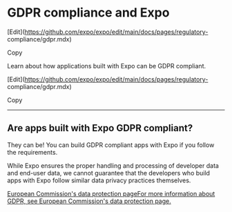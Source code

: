 # GDPR compliance and Expo

[Edit](https://github.com/expo/expo/edit/main/docs/pages/regulatory-
compliance/gdpr.mdx)

Copy

Learn about how applications built with Expo can be GDPR compliant.

[Edit](https://github.com/expo/expo/edit/main/docs/pages/regulatory-
compliance/gdpr.mdx)

Copy

* * *

## Are apps built with Expo GDPR compliant?

They can be! You can build GDPR compliant apps with Expo if you follow the
requirements.

While Expo ensures the proper handling and processing of developer data and
end-user data, we cannot guarantee that the developers who build apps with
Expo follow similar data privacy practices themselves.

[European Commission's data protection pageFor more information about GDPR,
see European Commission's data protection
page.](https://ec.europa.eu/info/law/law-topic/data-protection_en)

